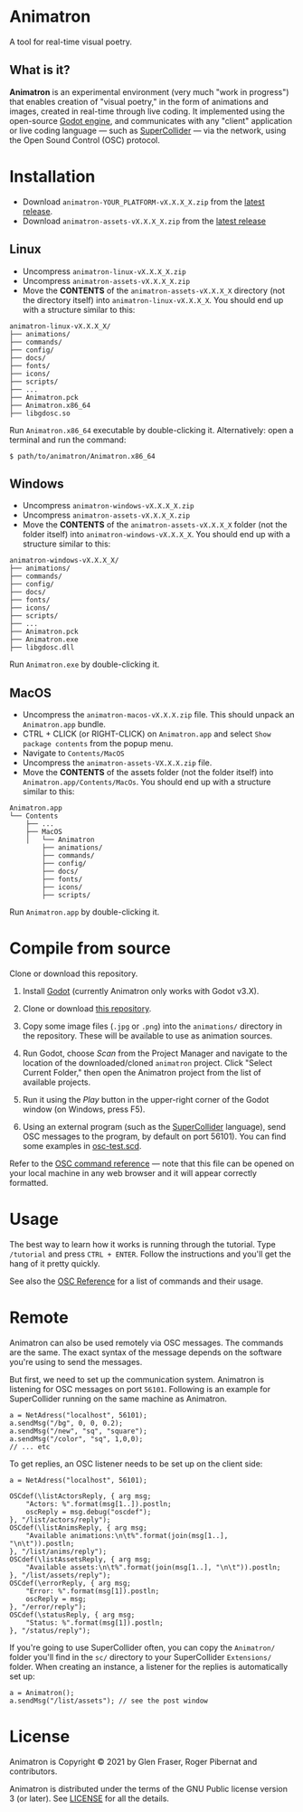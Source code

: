 # Animatron

A tool for real-time visual poetry.

## What is it?

**Animatron** is an experimental environment (very much "work in
progress") that enables creation of "visual poetry," in the form of
animations and images, created in real-time through live coding.  It
implemented using the open-source [Godot
engine](https://godotengine.org/), and communicates with any "client"
application or live coding language &mdash; such as
[SuperCollider](https://supercollider.github.io/) &mdash; via the
network, using the Open Sound Control (OSC) protocol.

# Installation

- Download `animatron-YOUR_PLATFORM-vX.X.X_X.zip` from the [latest release](https://github.com/loopier/animatron/releases).
- Download `animatron-assets-vX.X.X_X.zip` from the [latest release](https://github.com/loopier/animatron/releases) 

## Linux 
- Uncompress `animatron-linux-vX.X.X_X.zip`
- Uncompress `animatron-assets-vX.X.X_X.zip`
- Move the **CONTENTS** of the `animatron-assets-vX.X.X_X` directory (not the directory itself) into `animatron-linux-vX.X.X_X`. You should end up with a structure similar to this:

```
animatron-linux-vX.X.X_X/
├── animations/
├── commands/
├── config/
├── docs/
├── fonts/
├── icons/
├── scripts/
├── ...
├── Animatron.pck
├── Animatron.x86_64
├── libgdosc.so
```
Run `Animatron.x86_64` executable by double-clicking it. 
Alternatively: open a terminal and run the command:

```
$ path/to/animatron/Animatron.x86_64
```

## Windows
- Uncompress `animatron-windows-vX.X.X_X.zip`
- Uncompress `animatron-assets-vX.X.X_X.zip`
- Move the **CONTENTS** of the `animatron-assets-vX.X.X_X` folder (not the folder itself) into `animatron-windows-vX.X.X_X`. You should end up with a structure similar to this:

```
animatron-windows-vX.X.X_X/
├── animations/
├── commands/
├── config/
├── docs/
├── fonts/
├── icons/
├── scripts/
├── ...
├── Animatron.pck
├── Animatron.exe
├── libgdosc.dll
```

Run `Animatron.exe` by double-clicking it. 

## MacOS

- Uncompress the `animatron-macos-vX.X.X.zip` file. This should unpack an `Animatron.app` bundle.
- CTRL + CLICK (or RIGHT-CLICK) on `Animatron.app` and select `Show package contents` from the popup menu.
- Navigate to `Contents/MacOS`
- Uncompress the `animatron-assets-VX.X.X.zip` file.
- Move the **CONTENTS** of the assets folder (not the folder itself) into `Animatron.app/Contents/MacOs`. You should end up with a structure similar to this:

```
Animatron.app
└── Contents
    ├── ...
    ├── MacOS
    │   └── Animatron
        ├── animations/
        ├── commands/
        ├── config/
        ├── docs/
        ├── fonts/
        ├── icons/
        ├── scripts/
```

Run `Animatron.app` by double-clicking it. 

# Compile from source

Clone or download this repository.

1. Install [Godot](https://godotengine.org/download) (currently Animatron only works with Godot v3.X).

1. Clone or download [this
   repository](https://github.com/loopier/animatron).

1. Copy some image files (`.jpg` or `.png`) into the `animations/`
   directory in the repository. These will be available to use as
   animation sources.

1. Run Godot, choose *Scan* from the Project Manager and navigate to
   the location of the downloaded/cloned `animatron` project. Click
   "Select Current Folder," then open the Animatron project from the
   list of available projects.

1. Run it using the *Play* button in the upper-right corner of the
   Godot window (on Windows, press F5).

1. Using an external program (such as the
   [SuperCollider](https://supercollider.github.io/) language), send
   OSC messages to the program, by default on port 56101). You can
   find some examples in [osc-test.scd](sc/osc-test.scd).

Refer to the [OSC command reference](docs/Reference.md.html) &mdash;
note that this file can be opened on your local machine in any web
browser and it will appear correctly formatted.

# Usage

The best way to learn how it works is running through the tutorial. Type `/tutorial` and press `CTRL + ENTER`. Follow the instructions and you'll get the hang of it pretty quickly.

See also the [OSC Reference](docs/Reference.md.html) for a list of commands and their usage.

# Remote

Animatron can also be used remotely via OSC messages. The commands are the same. The exact syntax of the message depends on the software you're using to send the messages.

But first, we need to set up the communication system. Animatron is listening for OSC messages on port `56101`. Following is an example for SuperCollider running on the same machine as Animatron.

```
a = NetAdress("localhost", 56101);
a.sendMsg("/bg", 0, 0, 0.2);
a.sendMsg("/new", "sq", "square");
a.sendMsg("/color", "sq", 1,0,0);
// ... etc
```

To get replies, an OSC listener needs to be set up on the client side:

```
a = NetAdress("localhost", 56101);

OSCdef(\listActorsReply, { arg msg;
    "Actors: %".format(msg[1..]).postln;
    oscReply = msg.debug("oscdef");
}, "/list/actors/reply");
OSCdef(\listAnimsReply, { arg msg;
    "Available animations:\n\t%".format(join(msg[1..], "\n\t")).postln;
}, "/list/anims/reply");
OSCdef(\listAssetsReply, { arg msg;
    "Available assets:\n\t%".format(join(msg[1..], "\n\t")).postln;
}, "/list/assets/reply");
OSCdef(\errorReply, { arg msg;
    "Error: %".format(msg[1]).postln;
    oscReply = msg;
}, "/error/reply");
OSCdef(\statusReply, { arg msg;
    "Status: %".format(msg[1]).postln;
}, "/status/reply");
```

If you're going to use SuperCollider often, you can copy the `Animatron/` folder you'll find in the `sc/` directory to your SuperCollider `Extensions/` folder. When creating an instance, a listener for the replies is automatically set up:

```
a = Animatron();
a.sendMsg("/list/assets"); // see the post window
```

# License

Animatron is Copyright &copy; 2021 by Glen Fraser, Roger Pibernat and
contributors.

Animatron is distributed under the terms of the GNU Public license version 3 (or
later). See [LICENSE](LICENSE) for all the details.


